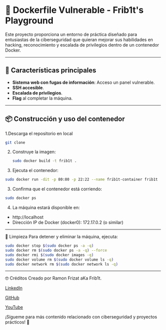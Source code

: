 # 🐳 Dockerfile Vulnerable - Frib1t's Playground

Este proyecto proporciona un entorno de práctica diseñado para entusiastas de la ciberseguridad que quieran mejorar sus habilidades en hacking, reconocimiento y escalada de privilegios dentro de un contenedor Docker.

---

## 🚀 Características principales

- **Sistema web con fugas de información**: Acceso un panel vulnerable.
- **SSH accesible**.
- **Escalada de privilegios**.
- **Flag** al completar la máquina.

---

## 📦 Construcción y uso del contenedor

1.Descarga el repositorio en local
```bash
git clone 
```
2. Construye la imagen:
   ```bash
   sudo docker build -t frib1t .


3. Ejecuta el contenedor:

```bash
sudo docker run -dit -p 80:80 -p 22:22 --name frib1t-container frib1t
```

3. Confirma que el contenedor está corriendo:
```bash
sudo docker ps
```

4. La máquina estará disponible en:
- http://localhost
- Dirección IP de Docker (docker0): 172.17.0.2 (o similar)

----
🧹 Limpieza
Para detener y eliminar la máquina, ejecuta:
```bash
sudo docker stop $(sudo docker ps -a -q)
sudo docker rm $(sudo docker ps -a -q) --force
sudo docker rmi $(sudo docker images -q)
sudo docker volume rm $(sudo docker volume ls -q)
sudo docker network rm $(sudo docker network ls -q)
```

----
🤓 Créditos
Creado por Ramon Frizat aKa Frib1t.

[LinkedIn](https://www.linkedin.com/in/ramonfrizat/)

[GitHub](https://github.com/Frib1t)

[YouTube](https://www.youtube.com/@frib1t)


¡Sígueme para más contenido relacionado con ciberseguridad y proyectos prácticos! 🎉









